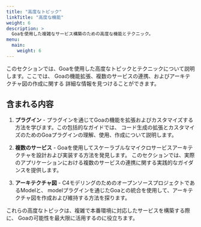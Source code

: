 ```yaml
---
title: "高度なトピック"
linkTitle: "高度な機能"
weight: 6
description: >
  Goaを使用した複雑なサービス構築のための高度な機能とテクニック。
menu:
  main:
    weight: 6
---
```


このセクションでは、Goaを使用した高度なトピックとテクニックについて説明します。ここでは、
Goaの機能拡張、複数のサービスの連携、およびアーキテクチャ図の作成に関する
詳細な情報を見つけることができます。

## 含まれる内容

1. **プラグイン** - プラグインを通じてGoaの機能を拡張およびカスタマイズする方法を学びます。この包括的なガイドでは、
コード生成の拡張とカスタマイズのためのGoaプラグインの理解、使用、作成について説明します。

2. **複数のサービス** - Goaを使用してスケーラブルなマイクロサービスアーキテクチャを設計および実装する方法を発見します。
このセクションでは、実際のアプリケーションにおける複数のサービスの連携に関する実践的なガイダンスを提供します。

3. **アーキテクチャ図** - C4モデリングのためのオープンソースプロジェクトであるModelと、
modelプラグインを通じたGoaとの統合を使用して、アーキテクチャ図を作成および維持する方法を探ります。

これらの高度なトピックは、複雑で本番環境に対応したサービスを構築する際に、
Goaの可能性を最大限に活用するのに役立ちます。 